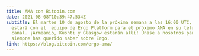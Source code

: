 ```yaml
---
title: AMA con Bitcoin.com
date: 2021-08-08T10:39:47.534Z
subtitle: El martes 10 de agosto de la próxima semana a las 16:00 UTC, el equipo de bitcoin.com
  estará con el  equipo de Ergo Platform para el próximo AMA en su telegrama
  canal. ¡Armeanio, Kushti y Glasgow estarán allí! Únase a nosotros para preguntar cualquier cosa
  siempre has querido saber sobre Ergo.
link: https://blog.bitcoin.com/ergo-ama/
---
```

